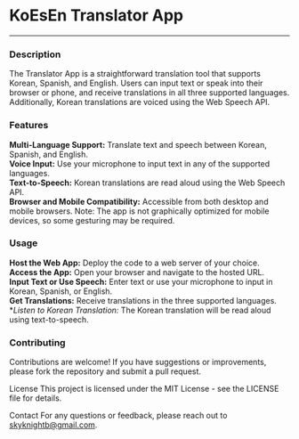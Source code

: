 # KoEsEn Translator App
***
### Description
The Translator App is a straightforward translation tool that supports Korean, Spanish, and English. Users can input text or speak into their browser or phone, and receive translations in all three supported languages. Additionally, Korean translations are voiced using the Web Speech API.

### Features
**Multi-Language Support:** Translate text and speech between Korean, Spanish, and English.<br/>
**Voice Input:** Use your microphone to input text in any of the supported languages.<br/>
**Text-to-Speech:** Korean translations are read aloud using the Web Speech API.<br/>
**Browser and Mobile Compatibility:** Accessible from both desktop and mobile browsers. Note: The app is not graphically optimized for mobile devices, so some gesturing may be required.<br/>

### Usage
**Host the Web App:** Deploy the code to a web server of your choice.<br/>
**Access the App:** Open your browser and navigate to the hosted URL.<br/>
**Input Text or Use Speech:** Enter text or use your microphone to input in Korean, Spanish, or English.<br/>
**Get Translations:** Receive translations in the three supported languages.<br/>
**Listen to Korean Translation:* The Korean translation will be read aloud using text-to-speech.<br/>

### Contributing
Contributions are welcome! If you have suggestions or improvements, please fork the repository and submit a pull request.

License
This project is licensed under the MIT License - see the LICENSE file for details.

Contact
For any questions or feedback, please reach out to skyknightb@gmail.com.
